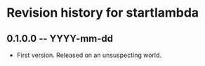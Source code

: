 # Revision history for startlambda

## 0.1.0.0 -- YYYY-mm-dd

* First version. Released on an unsuspecting world.
